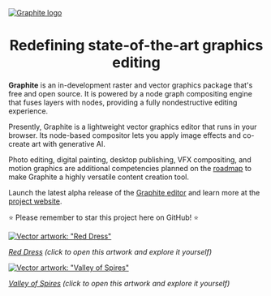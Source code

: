 <a href="https://graphite.rs/">
<picture>
<source media="(prefers-color-scheme: dark)" srcset="https://static.graphite.rs/readme/graphite-readme-logo-dark-theme.svg">
<source media="(prefers-color-scheme: light)" srcset="https://static.graphite.rs/readme/graphite-readme-logo-light-theme.svg">
<img alt="Graphite logo" src="https://static.graphite.rs/readme/graphite-readme-logo-dark-theme.svg">
</picture>
</a>

<h1 align="center">Redefining state-of-the-art graphics editing</h1>

**Graphite** is an in-development raster and vector graphics package that's free and open source. It is powered by a node graph compositing engine that fuses layers with nodes, providing a fully nondestructive editing experience.

Presently, Graphite is a lightweight vector graphics editor that runs in your browser. Its node-based compositor lets you apply image effects and co-create art with generative AI.

Photo editing, digital painting, desktop publishing, VFX compositing, and motion graphics are additional competencies planned on the [roadmap](https://graphite.rs/features/#roadmap) to make Graphite a highly versatile content creation tool.

Launch the latest alpha release of the [Graphite editor](https://editor.graphite.rs) and learn more at the [project website](https://graphite.rs/).

⭐ Please remember to star this project here on GitHub! ⭐

[![Vector artwork: "Red Dress"](https://static.graphite.rs/content/index/gui-demo-red-dress.png)](https://editor.graphite.rs/#demo/red-dress)

*[Red Dress](https://editor.graphite.rs/#demo/red-dress) (click to open this artwork and explore it yourself)*

[![Vector artwork: "Valley of Spires"](https://static.graphite.rs/content/index/gui-demo-valley-of-spires__4.png)](https://editor.graphite.rs/#demo/valley-of-spires)

*[Valley of Spires](https://editor.graphite.rs/#demo/valley-of-spires) (click to open this artwork and explore it yourself)*
